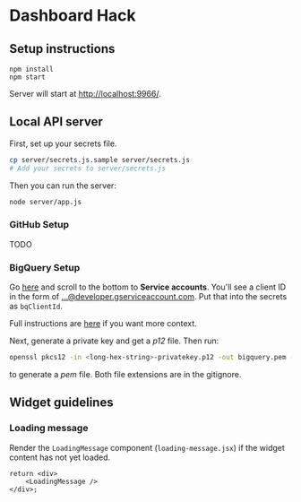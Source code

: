 # Dashboard Hack

## Setup instructions

```
npm install
npm start
```

Server will start at [http://localhost:9966/](http://localhost:9966/).

## Local API server

First, set up your secrets file.

```bash
cp server/secrets.js.sample server/secrets.js
# Add your secrets to server/secrets.js
```

Then you can run the server:

```bash
node server/app.js
```

### GitHub Setup

TODO

### BigQuery Setup

Go [here](https://code.google.com/apis/console/b/0/?noredirect#project:124072386181:access) and scroll to the bottom to **Service accounts**. You'll see a client ID in the form of ...@developer.gserviceaccount.com. Put that into the secrets as `bqClientId`.

Full instructions are [here](https://developers.google.com/bigquery/authorization#service-accounts) if you want more context.

Next, generate a private key and get a *p12* file. Then run:
```bash
openssl pkcs12 -in <long-hex-string>-privatekey.p12 -out bigquery.pem -nodes
```
to generate a *pem* file. Both file extensions are in the gitignore.

## Widget guidelines

### Loading message

Render the `LoadingMessage` component (`loading-message.jsx`) if the widget
content has not yet loaded.

```
return <div>
    <LoadingMessage />
</div>;
```
